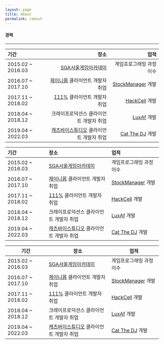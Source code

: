 ```yaml
---
layout: page
title: About
permalink: /about
---
```


#### 경력

----------------------------
|기간|장소|업적|
|:---|---:|---:|
| 2015.02 ~ 2016.03 | [SGA서울게임아카데미](https://sgaedu.co.kr/main/index.php?branch=seoul) |                                     게임프로그래밍 과정 이수 |
| 2016.07 ~ 2017.10 | [제이니몹](http://www.zanymob.com/ninano/skin/index.html) 클라이언트 개발자 취업 | [StockManager](https://dtigerwing.github.io/projects/StockManager) 개발 |
| 2017.11 ~ 2018.02 |   [111%](https://www.111percent.net/) 클라이언트 개발자 취업 | [HackCell](https://dtigerwing.github.io/projects/HackCell) 개발 |
| 2018.04 ~ 2018.12 |                      크레이프로덕션스 클라이언트 개발자 취업 |    [LuxAf](https://dtigerwing.github.io/projects/LuxAf) 개발 |
| 2019.04 ~ 2022.03 | [캐츠바이스튜디오](https://catsbystudio.com/) 클라이언트 개발자 취업 | [Cat The DJ](https://dtigerwing.github.io/projects/Catthedj) 개발 |


|기간|장소|업적|
|:---|:---|:---|
| 2015.02 ~ 2016.03 | [SGA서울게임아카데미](https://sgaedu.co.kr/main/index.php?branch=seoul) |                                     게임프로그래밍 과정 이수 |
| 2016.07 ~ 2017.10 | [제이니몹](http://www.zanymob.com/ninano/skin/index.html) 클라이언트 개발자 취업 | [StockManager](https://dtigerwing.github.io/projects/StockManager) 개발 |
| 2017.11 ~ 2018.02 |   [111%](https://www.111percent.net/) 클라이언트 개발자 취업 | [HackCell](https://dtigerwing.github.io/projects/HackCell) 개발 |
| 2018.04 ~ 2018.12 |                      크레이프로덕션스 클라이언트 개발자 취업 |    [LuxAf](https://dtigerwing.github.io/projects/LuxAf) 개발 |
| 2019.04 ~ 2022.03 | [캐츠바이스튜디오](https://catsbystudio.com/) 클라이언트 개발자 취업 | [Cat The DJ](https://dtigerwing.github.io/projects/Catthedj) 개발 |


| 기간              | 장소                                                         | 업적                                                         |
| ----------------- | ------------------------------------------------------------ | ------------------------------------------------------------ |
| 2015.02 ~ 2016.03 | [SGA서울게임아카데미](https://sgaedu.co.kr/main/index.php?branch=seoul) | 게임프로그래밍 과정 이수                                     |
| 2016.07 ~ 2017.10 | [제이니몹](http://www.zanymob.com/ninano/skin/index.html) 클라이언트 개발자 취업 | [StockManager](https://dtigerwing.github.io/projects/StockManager) 개발 |
| 2017.11 ~ 2018.02 | [111%](https://www.111percent.net/) 클라이언트 개발자 취업   | [HackCell](https://dtigerwing.github.io/projects/HackCell) 개발 |
| 2018.04 ~ 2018.12 | 크레이프로덕션스 클라이언트 개발자 취업                      | [LuxAf](https://dtigerwing.github.io/projects/LuxAf) 개발    |
| 2019.04 ~ 2022.03 | [캐츠바이스튜디오](https://catsbystudio.com/) 클라이언트 개발자 취업 | [Cat The DJ](https://dtigerwing.github.io/projects/Catthedj) 개발 |



